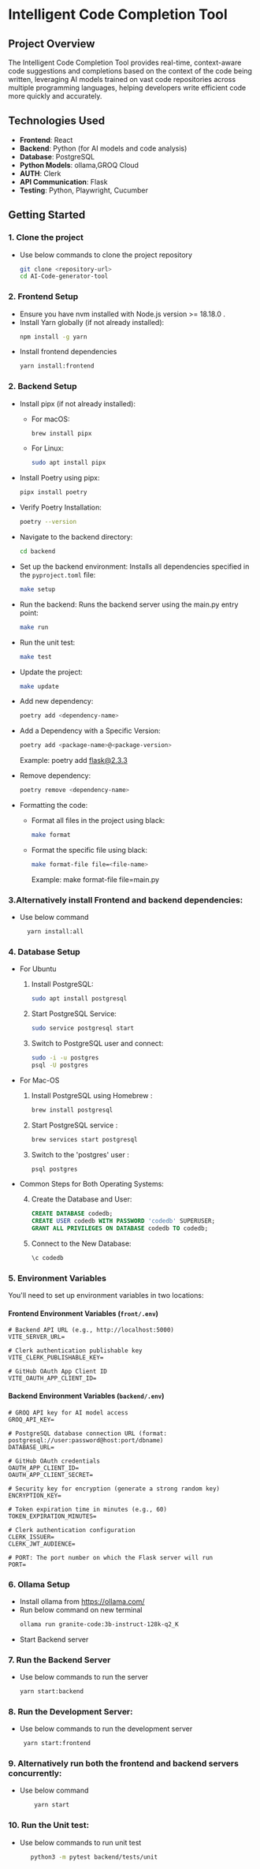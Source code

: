 # Intelligent Code Completion Tool

## Project Overview

The Intelligent Code Completion Tool provides real-time, context-aware code suggestions and completions based on the context of the code being written, leveraging AI models trained on vast code repositories across multiple programming languages, helping developers write efficient code more quickly and accurately.

## Technologies Used

- **Frontend**: React
- **Backend**: Python (for AI models and code analysis)
- **Database**: PostgreSQL
- **Python Models**: ollama,GROQ Cloud
- **AUTH**: Clerk
- **API Communication**: Flask
- **Testing**: Python, Playwright, Cucumber

## Getting Started

### 1. Clone the project
   - Use below commands to clone the project repository
      ```bash
      git clone <repository-url>
      cd AI-Code-generator-tool
      ```

### 2. Frontend Setup
   - Ensure you have nvm installed with Node.js version >= 18.18.0 .
   - Install Yarn globally (if not already installed):
      ```bash
      npm install -g yarn
      ```
   - Install frontend dependencies
      ```bash
      yarn install:frontend
      ```

### 2. Backend Setup

   - Install pipx (if not already installed):
      - For macOS:
         ```bash
         brew install pipx
         ```
      - For Linux:
         ```bash
         sudo apt install pipx
         ```
   - Install Poetry using pipx:
      ```bash
      pipx install poetry
      ```
   - Verify Poetry Installation:
      ```bash
      poetry --version
      ```
   -  Navigate to the backend directory:
      ```bash
      cd backend
      ```
   - Set up the backend environment:
      Installs all dependencies specified in the `pyproject.toml` file:
      ```bash
      make setup
      ```
   - Run the backend:
      Runs the backend server using the main.py entry point:
      ```bash
      make run
      ```
   - Run the unit test:
      ```bash
      make test
      ```
   - Update the project:
      ```bash
      make update
      ```
   - Add new dependency:
      ```bash
      poetry add <dependency-name>
      ```
   - Add a Dependency with a Specific Version:
      ```bash
      poetry add <package-name>@<package-version>
      ```
      Example: poetry add flask@2.3.3

   - Remove dependency:
      ```bash
      poetry remove <dependency-name>
      ```
   - Formatting the code:

      - Format all files in the project using black:
         ```bash
         make format
         ```
      - Format the specific file using black:
         ```bash
         make format-file file=<file-name>
         ```
         Example: make format-file file=main.py

### 3.Alternatively install Frontend and backend dependencies:
   - Use below command 
     ```bash
       yarn install:all
     ```     
### 4. Database Setup
   - For Ubuntu
      1. Install PostgreSQL:
         ```bash
         sudo apt install postgresql
         ```
      2. Start PostgreSQL Service:
         ```bash
         sudo service postgresql start
         ```
      3. Switch to PostgreSQL user and connect:
         ```bash
         sudo -i -u postgres
         psql -U postgres
         ```

   - For Mac-OS
      1. Install PostgreSQL using Homebrew :
         ```bash
         brew install postgresql
         ```

      2. Start PostgreSQL service :
         ``` bash
         brew services start postgresql
         ```

      3. Switch to the 'postgres' user :
         ```bash
         psql postgres
         ```

   - Common Steps for Both Operating Systems:

      4. Create the Database and User:
         ```sql
         CREATE DATABASE codedb;
         CREATE USER codedb WITH PASSWORD 'codedb' SUPERUSER;
         GRANT ALL PRIVILEGES ON DATABASE codedb TO codedb;
         ```

      5. Connect to the New Database:
         ```bash
         \c codedb
         ```

### 5. Environment Variables
   You'll need to set up environment variables in two locations:

   #### Frontend Environment Variables (`front/.env`)
   ```env
   # Backend API URL (e.g., http://localhost:5000)
   VITE_SERVER_URL=

   # Clerk authentication publishable key
   VITE_CLERK_PUBLISHABLE_KEY=

   # GitHub OAuth App Client ID
   VITE_OAUTH_APP_CLIENT_ID=
   ```

   #### Backend Environment Variables (`backend/.env`)
   ```env
   # GROQ API key for AI model access
   GROQ_API_KEY=

   # PostgreSQL database connection URL (format: postgresql://user:password@host:port/dbname)
   DATABASE_URL=

   # GitHub OAuth credentials
   OAUTH_APP_CLIENT_ID=
   OAUTH_APP_CLIENT_SECRET=

   # Security key for encryption (generate a strong random key)
   ENCRYPTION_KEY=

   # Token expiration time in minutes (e.g., 60)
   TOKEN_EXPIRATION_MINUTES=

   # Clerk authentication configuration
   CLERK_ISSUER=
   CLERK_JWT_AUDIENCE=
   
   # PORT: The port number on which the Flask server will run
   PORT=
   ```

### 6. Ollama Setup
   - Install ollama from https://ollama.com/
   - Run below command on new terminal
      ```bash
      ollama run granite-code:3b-instruct-128k-q2_K
      ```
   - Start Backend server

### 7. Run the Backend Server
   - Use below commands to run the server
      ```bash
      yarn start:backend
      ```

### 8. Run the Development Server:
   - Use below commands to run the development server
      ```bash
       yarn start:frontend
       ```

### 9. Alternatively run both the frontend and backend servers concurrently:
   - Use below command
      ```bash
          yarn start
      ```
### 10. Run the Unit test:
   - Use below commands to run unit test
      ```bash
         python3 -m pytest backend/tests/unit
      ```
